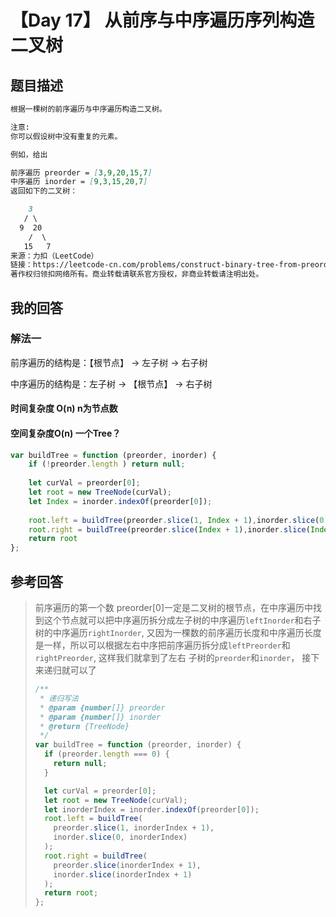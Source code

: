 # 【Day 17】 从前序与中序遍历序列构造二叉树

## 题目描述

```markdown
根据一棵树的前序遍历与中序遍历构造二叉树。

注意:
你可以假设树中没有重复的元素。

例如，给出

前序遍历 preorder = [3,9,20,15,7]
中序遍历 inorder = [9,3,15,20,7]
返回如下的二叉树：

    3
   / \
  9  20
    /  \
   15   7
来源：力扣（LeetCode）
链接：https://leetcode-cn.com/problems/construct-binary-tree-from-preorder-and-inorder-traversal
著作权归领扣网络所有。商业转载请联系官方授权，非商业转载请注明出处。
```

## 我的回答

### 解法一

前序遍历的结构是：【根节点】 -> 左子树 -> 右子树

中序遍历的结构是：左子树 -> 【根节点】 -> 右子树

#### 时间复杂度 O(n) n为节点数

#### 空间复杂度O(n)  一个Tree？

```js
var buildTree = function (preorder, inorder) {
    if (!preorder.length ) return null;
    
    let curVal = preorder[0];
    let root = new TreeNode(curVal);
    let Index = inorder.indexOf(preorder[0]);
    
    root.left = buildTree(preorder.slice(1, Index + 1),inorder.slice(0, Index))
    root.right = buildTree(preorder.slice(Index + 1),inorder.slice(Index + 1))
    return root
};
```



## 参考回答

> 前序遍历的第一个数 preorder[0]一定是二叉树的根节点，在中序遍历中找到这个节点就可以把中序遍历拆分成左子树的中序遍历`leftInorder`和右子树的中序遍历`rightInorder`, 又因为一棵数的前序遍历长度和中序遍历长度是一样，所以可以根据左右中序把前序遍历拆分成`leftPreorder`和`rightPreorder`, 这样我们就拿到了左右
> 子树的`preorder`和`inorder`， 接下来递归就可以了
>
> ```js
> /**
>  * 递归写法
>  * @param {number[]} preorder
>  * @param {number[]} inorder
>  * @return {TreeNode}
>  */
> var buildTree = function (preorder, inorder) {
>   if (preorder.length === 0) {
>     return null;
>   }
> 
>   let curVal = preorder[0];
>   let root = new TreeNode(curVal);
>   let inorderIndex = inorder.indexOf(preorder[0]);
>   root.left = buildTree(
>     preorder.slice(1, inorderIndex + 1),
>     inorder.slice(0, inorderIndex)
>   );
>   root.right = buildTree(
>     preorder.slice(inorderIndex + 1),
>     inorder.slice(inorderIndex + 1)
>   );
>   return root;
> };
> ```